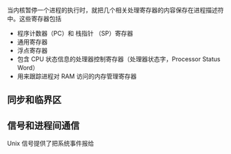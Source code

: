 当内核暂停一个进程的执行时，就把几个相关处理寄存器的内容保存在进程描述符中。这些寄存器包括

* 程序计数器（PC）和 栈指针 （SP）寄存器
* 通用寄存器
* 浮点寄存器
* 包含 CPU 状态信息的处理器控制寄存器（处理器状态字，Processor Status Word）
* 用来跟踪进程对 RAM 访问的内存管理寄存器

## 同步和临界区


## 信号和进程间通信

Unix 信号提供了把系统事件报给
